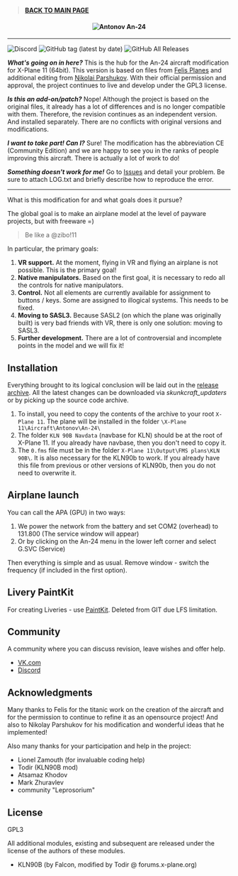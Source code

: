 >**[BACK TO MAIN PAGE](https://github.com/mixMugz/An-24)**

<h4 align="center">
  <img alt="Antonov An-24" src="readme-head-en.png">
</h4>

---

![Discord](https://img.shields.io/discord/395223818869669889?label=&logo=discord&logoColor=ffffff&color=7389D8&labelColor=6A7EC2) ![GitHub tag (latest by date)](https://img.shields.io/github/v/tag/mixMugz/An-24?label=latest) ![GitHub All Releases](https://img.shields.io/github/downloads/mixMugz/An-24/total)

***What's going on in here?*** This is the hub for the An-24 aircraft modification for X-Plane 11 (64bit).
This version is based on files from [Felis Planes](http://felis-planes.com/) and additional editing from [Nikolai Parshukov](https://github.com/parshukov/An24-Felis-for-XP11).
With their official permission and approval, the project continues to live and develop under the GPL3 license.

***Is this an add-on/patch?*** Nope! Although the project is based on the original files, it already has a lot of differences and is no longer compatible with them. Therefore, the revision continues as an independent version. And installed separately. There are no conflicts with original versions and modifications.

***I want to take part! Can I?*** Sure! The modification has the abbreviation CE (Community Edition) and we are happy to see you in the ranks of people improving this aircraft. There is actually a lot of work to do!

***Something doesn't work for me!*** Go to [Issues](https://github.com/mixMugz/An-24/issues) and detail your problem. Be sure to attach LOG.txt and briefly describe how to reproduce the error.

---

What is this modification for and what goals does it pursue?

The global goal is to make an airplane model at the level of payware projects, but with freeware =)
>Be like a @zibo!11

In particular, the primary goals:

1. **VR support.** At the moment, flying in VR and flying an airplane is not possible. This is the primary goal!
2. **Native manipulators.** Based on the first goal, it is necessary to redo all the controls for native manipulators.
3. **Control.** Not all elements are currently available for assignment to buttons / keys. Some are assigned to illogical systems. This needs to be fixed.
4. **Moving to SASL3.** Because SASL2 (on which the plane was originally built) is very bad friends with VR, there is only one solution: moving to SASL3.
5. **Further development.** There are a lot of controversial and incomplete points in the model and we will fix it!

## Installation

Everything brought to its logical conclusion will be laid out in the [release archive](https://github.com/mixMugz/An-24/releases). All the latest changes can be downloaded via *skunkcraft_updaters* or by picking up the source code archive.

1. To install, you need to copy the contents of the archive to your root `X-Plane 11`. The plane will be installed in the folder `\X-Plane 11\Aircraft\Antonov\An-24\`
2. The folder `KLN 90B Navdata` (navbase for KLN) should be at the root of X-Plane 11. If you already have navbase, then you don't need to copy it.
3. The `0.fms` file must be in the folder `X-Plane 11\Output\FMS plans\KLN 90B\`. It is also necessary for the KLN90b to work. If you already have this file from previous or other versions of KLN90b, then you do not need to overwrite it.

## Airplane launch

You can call the APA (GPU) in two ways:

1. We power the network from the battery and set COM2 (overhead) to 131.800 (The service window will appear)
2. Or by clicking on the An-24 menu in the lower left corner and select G.SVC (Service)

Then everything is simple and as usual. Remove window - switch the frequency (if included in the first option).

## Livery PaintKit

For creating Liveries - use [PaintKit](http://update.hdz.ru/files/an24-paintkit.7z). Deleted from GIT due LFS limitation.

## Community

A community where you can discuss revision, leave wishes and offer help.

- [VK.com](https://vk.com/an24_ce)
- [Discord](https://discord.gg/tAfXsqV)

## Acknowledgments

Many thanks to Felis for the titanic work on the creation of the aircraft and for the permission to continue to refine it as an opensource project! And also to Nikolay Parshukov for his modification and wonderful ideas that he implemented!

Also many thanks for your participation and help in the project:

- Lionel Zamouth (for invaluable coding help)
- Todir (KLN90B mod)
- Atsamaz Khodov
- Mark Zhuravlev
- community "Leprosorium"

## License

GPL3

All additional modules, existing and subsequent are released under the license of the authors of these modules.
- KLN90B (by Falcon, modified by Todir @ forums.x-plane.org)
